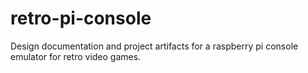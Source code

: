 # retro-pi-console
Design documentation and project artifacts for a raspberry pi console emulator for retro video games. 
